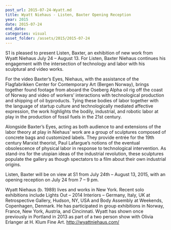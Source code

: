 ```yaml
---
post_url: 2015-07-24-Wyatt.md
title: Wyatt Niehaus - Listen, Baxter Opening Reception
year: 2015
date: 2015-07-24
end_date: 
categories: visual
asset_folder: /assets/2015/2015-07-24
---
```

S1 is pleased to present Listen, Baxter, an exhibition of new work from Wyatt Niehaus July 24 – August 13. For Listen, Baxter Niehaus continues his engagement with the intersection of technology and labor with his sculptural and video works.

For the video Baxter’s Eyes, Niehaus, with the assistance of the Flagfabrikken Center for Contemporary Art (Bergen Norway), brings together found footage from aboard the Oseberg Alpha oil rig off the coast of Norway and video of workers’ interactions with technological production and shipping of oil byproducts. Tying these bodies of labor together with the language of startup culture and technologically mediated affective expression, the work highlights the bodily, industrial, and robotic labor at play in the production of fossil fuels in the 21st century.

Alongside Baxter’s Eyes, acting as both audience to and extensions of the labor theory at play in Niehaus’ work are a group of sculptures composed of concrete bags and customized labels. They provide entrée for the 19th century Marxist theorist, Paul Lafargue’s notions of the eventual obsolescence of physical labor in response to technological intervention. As stand-ins for the utopian ideas of the industrial revolution, these sculptures populate the gallery as though spectators to a film about their own industrial origins.

Listen, Baxter will be on view at S1 from July 24th – August 13, 2015, with an opening reception on July 24 from 7 – 9 pm.

Wyatt Niehaus (b. 1989) lives and works in New York. Recent solo exhibitions include Lights Out – 2014 Interiors – Germany, Italy, UK at Retrospective Gallery, Hudson, NY, USA and Body Assembly at Weekends, Copenhagen, Denmark. He has participated in group exhibitions in Norway, France, New York, Austria, and Cincinnati. Wyatt has shown once previously in Portland in 2013 as part of a two person show with Olivia Erlanger at H. Klum Fine Art.
http://wyattniehaus.com/